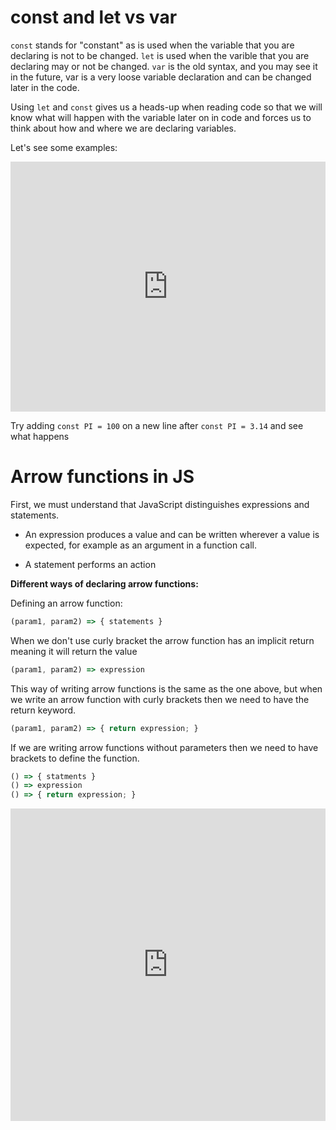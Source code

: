 # const and let vs var
`const` stands for "constant" as is used when the variable that you are declaring is not to be changed.
`let` is used when the varible that you are declaring may or not be changed.
`var` is the old syntax, and you may see it in the future, var is a very loose variable declaration and can be changed later in the code.

Using `let` and `const` gives us a heads-up when reading code so that we will know what will happen with the variable later on in code and forces us to think about how and where we are declaring variables.

Let's see some examples:


<p><iframe height="400px" width="100%" src="https://repl.it/@diraulo/variable-declarations?lite=true" scrolling="no" frameborder="no" allowtransparency="true" allowfullscreen="true" sandbox="allow-forms allow-pointer-lock allow-popups allow-same-origin allow-scripts allow-modals"></iframe></p>



Try adding `const PI = 100` on a new line after `const PI = 3.14` and see what happens

# Arrow functions in JS

First, we must understand that JavaScript distinguishes expressions and statements.

- An expression produces a value and can be written wherever a value is expected, for example as an argument in a function call.

- A statement performs an action

**Different ways of declaring arrow functions:**

Defining an arrow function:

```javascript
(param1, param2) => { statements }
```

When we don't use curly bracket the arrow function has an implicit return meaning it will return the value
```javascript
(param1, param2) => expression
```
This way of writing arrow functions is the same as the one above, but when we write an arrow function with curly brackets then we need to have the return keyword.
```javascript
(param1, param2) => { return expression; }
```

If we are writing arrow functions without parameters then we need to have brackets to define the function.
```javascript
() => { statments }
() => expression
() => { return expression; }
```

<iframe height="500px" width="100%" src="https://repl.it/@diraulo/functions-declaration?lite=true" scrolling="no" frameborder="no" allowtransparency="true" allowfullscreen="true" sandbox="allow-forms allow-pointer-lock allow-popups allow-same-origin allow-scripts allow-modals"></iframe>